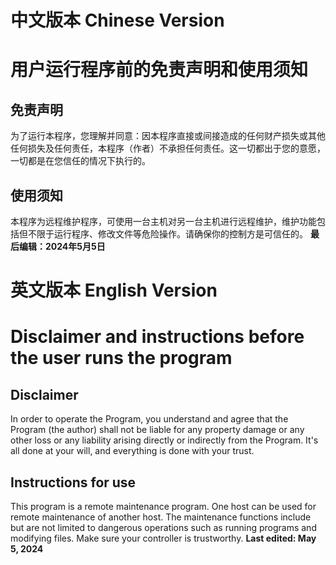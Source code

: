 # 中文版本 Chinese Version
# 用户运行程序前的免责声明和使用须知
## 免责声明
为了运行本程序，您理解并同意：因本程序直接或间接造成的任何财产损失或其他任何损失及任何责任，本程序（作者）不承担任何责任。这一切都出于您的意愿，一切都是在您信任的情况下执行的。
## 使用须知
本程序为远程维护程序，可使用一台主机对另一台主机进行远程维护，维护功能包括但不限于运行程序、修改文件等危险操作。请确保你的控制方是可信任的。
**最后编辑：2024年5月5日**

# 英文版本 English Version
# Disclaimer and instructions before the user runs the program
## Disclaimer
In order to operate the Program, you understand and agree that the Program (the author) shall not be liable for any property damage or any other loss or any liability arising directly or indirectly from the Program. It's all done at your will, and everything is done with your trust.
## Instructions for use
This program is a remote maintenance program. One host can be used for remote maintenance of another host. The maintenance functions include but are not limited to dangerous operations such as running programs and modifying files. Make sure your controller is trustworthy.
**Last edited: May 5, 2024**
